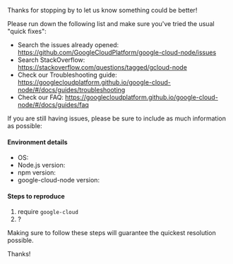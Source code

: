 Thanks for stopping by to let us know something could be better!

Please run down the following list and make sure you've tried the usual "quick fixes":

  - Search the issues already opened: https://github.com/GoogleCloudPlatform/google-cloud-node/issues
  - Search StackOverflow: https://stackoverflow.com/questions/tagged/gcloud-node
  - Check our Troubleshooting guide: https://googlecloudplatform.github.io/google-cloud-node/#/docs/guides/troubleshooting
  - Check our FAQ: https://googlecloudplatform.github.io/google-cloud-node/#/docs/guides/faq

If you are still having issues, please be sure to include as much information as possible:

#### Environment details

  - OS:
  - Node.js version:
  - npm version:
  - google-cloud-node version:

#### Steps to reproduce

  1. require `google-cloud`
  2. ?

Making sure to follow these steps will guarantee the quickest resolution possible.

Thanks!
